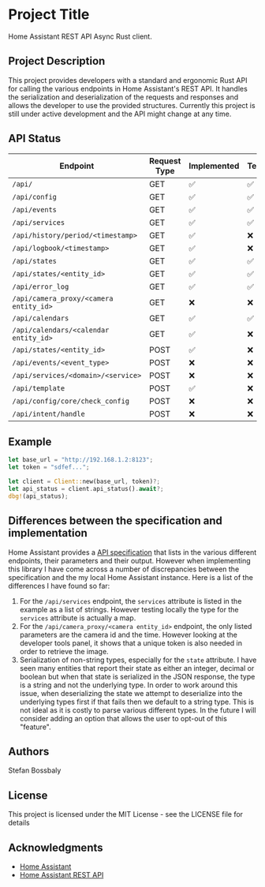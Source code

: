 # Project Title

Home Assistant REST API Async Rust client.

## Project Description

This project provides developers with a standard and ergonomic Rust API for calling the various endpoints in
Home Assistant's REST API. It handles the serialization and deserialization of the requests and responses
and allows the developer to use the provided structures. Currently this project is still under active development
and the API might change at any time.

## API Status

| Endpoint                               | Request Type | Implemented | Tested |
| -------------------------------------- | ------------ | ----------- | ------ |
| `/api/`                                | GET          | ✅          | ✅     |
| `/api/config`                          | GET          | ✅          | ✅     |
| `/api/events`                          | GET          | ✅          | ✅     |
| `/api/services`                        | GET          | ✅          | ✅     |
| `/api/history/period/<timestamp>`      | GET          | ✅          | ❌     |
| `/api/logbook/<timestamp>`             | GET          | ✅          | ❌     |
| `/api/states`                          | GET          | ✅          | ✅     |
| `/api/states/<entity_id>`              | GET          | ✅          | ✅     |
| `/api/error_log`                       | GET          | ✅          | ✅     |
| `/api/camera_proxy/<camera entity_id>` | GET          | ❌          | ❌     |
| `/api/calendars`                       | GET          | ✅          | ✅     |
| `/api/calendars/<calendar entity_id>`  | GET          | ✅          | ❌     |
| `/api/states/<entity_id>`              | POST         | ✅          | ❌     |
| `/api/events/<event_type>`             | POST         | ❌          | ❌     |
| `/api/services/<domain>/<service>`     | POST         | ❌          | ❌     |
| `/api/template`                        | POST         | ✅          | ❌     |
| `/api/config/core/check_config`        | POST         | ❌          | ❌     |
| `/api/intent/handle`                   | POST         | ❌          | ❌     |

## Example

```rust
let base_url = "http://192.168.1.2:8123";
let token = "sdfef...";

let client = Client::new(base_url, token)?;
let api_status = client.api_status().await?;
dbg!(api_status);
```

## Differences between the specification and implementation

Home Assistant provides a [API specification](https://developers.home-assistant.io/docs/api/rest/) that lists in the various different endpoints, their parameters and their output. However when implementing this library I have come across a number of discrepancies between the specification and the my local Home Assistant instance. Here is a list of the differences I have found so far:

1. For the `/api/services` endpoint, the `services` attribute is listed in the example as a list of strings. However testing locally the type for the `services` attribute is actually a map.
2. For the `/api/camera_proxy/<camera entity_id>` endpoint, the only listed parameters are the camera id and the time. However looking at the developer tools panel, it shows that a unique token is also needed in order to retrieve the image.
3. Serialization of non-string types, especially for the `state` attribute. I have seen many entities that report their state as either an integer, decimal or boolean but when that state is serialized in the JSON response, the type is a string and not the underlying type. In order to work around this issue, when deserializing the state we attempt to deserialize into the underlying types first if that fails then we default to a string type. This is not ideal as it is costly to parse various different types. In the future I will consider adding an option that allows the user to opt-out of this "feature".

## Authors

Stefan Bossbaly

## License

This project is licensed under the MIT License - see the LICENSE file for details

## Acknowledgments

- [Home Assistant](https://www.home-assistant.io/)
- [Home Assistant REST API](https://developers.home-assistant.io/docs/api/rest/)
